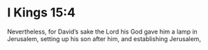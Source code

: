 # I Kings 15:4

Nevertheless, for David’s sake the Lord his God gave him a lamp in Jerusalem, setting up his son after him, and establishing Jerusalem,

